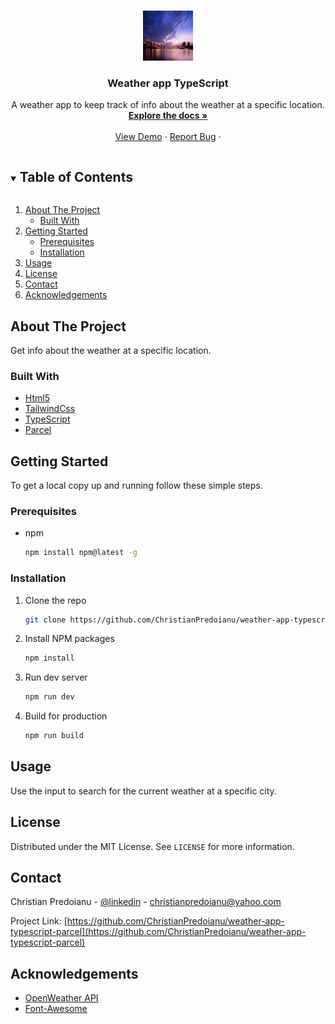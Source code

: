 
<!-- PROJECT LOGO -->
<br />
<p align="center">
  <a href="https://github.com/ChristianPredoianu/weather-app-typescript-parcel">
    <img src="src/assets/images/background.jpg" alt="Logo" width="80" height="80">
  </a>

  <h3 align="center">Weather app TypeScript</h3>

  <p align="center">
   A weather app to keep track of info about the weather at a specific location. 
    <br />
    <a href="https://github.com/ChristianPredoianu/weather-app-typescript-parcel"><strong>Explore the docs »</strong></a>
    <br />
    <br />
    <a href="https://weatherapptypescript.netlify.app/">View Demo</a>
    ·
    <a href="https://github.com/ChristianPredoianu/weather-app-typescript-parcel/issues">Report Bug</a>
    ·
   
  </p>
</p>



<!-- TABLE OF CONTENTS -->
<details open="open">
  <summary><h2 style="display: inline-block">Table of Contents</h2></summary>
  <ol>
    <li>
      <a href="#about-the-project">About The Project</a>
      <ul>
        <li><a href="#built-with">Built With</a></li>
      </ul>
    </li>
    <li>
      <a href="#getting-started">Getting Started</a>
      <ul>
        <li><a href="#prerequisites">Prerequisites</a></li>
        <li><a href="#installation">Installation</a></li>
      </ul>
    </li>
    <li><a href="#usage">Usage</a></li>
    <li><a href="#license">License</a></li>
    <li><a href="#contact">Contact</a></li>
    <li><a href="#acknowledgements">Acknowledgements</a></li>
  </ol>
</details>



<!-- ABOUT THE PROJECT -->
## About The Project

Get info about the weather at a specific location.

### Built With

* [Html5](https://developer.mozilla.org/en-US/docs/Glossary/HTML5)
* [TailwindCss](https://tailwindcss.com/)
* [TypeScript](https://www.typescriptlang.org/)
* [Parcel](https://parceljs.org/)



<!-- GETTING STARTED -->
## Getting Started

To get a local copy up and running follow these simple steps.

### Prerequisites

* npm
  ```sh
  npm install npm@latest -g
  ```

### Installation

1. Clone the repo
   ```sh
   git clone https://github.com/ChristianPredoianu/weather-app-typescript-parcel.git
   ```
2. Install NPM packages
   ```sh
   npm install
   ```
3. Run dev server
   ```sh
   npm run dev
   ```
4. Build for production
   ```sh
   npm run build
   ```



<!-- USAGE EXAMPLES -->
## Usage

Use the input to search for the current weather at a specific city. 



<!-- LICENSE -->
## License

Distributed under the MIT License. See `LICENSE` for more information.


<!-- CONTACT -->
## Contact

Christian Predoianu - [@linkedin](https://se.linkedin.com/in/christian-predoianu-369218157) - christianpredoianu@yahoo.com

Project Link: [https://github.com/ChristianPredoianu/weather-app-typescript-parcel](https://github.com/ChristianPredoianu/weather-app-typescript-parcel)



<!-- ACKNOWLEDGEMENTS -->
## Acknowledgements

* [OpenWeather API](https://openweathermap.org/api)
* [Font-Awesome](https://fontawesome.com/)





<!-- MARKDOWN LINKS & IMAGES -->
<!-- https://www.markdownguide.org/basic-syntax/#reference-style-links -->
[contributors-shield]: https://img.shields.io/github/contributors/github_username/repo.svg?style=for-the-badge
[contributors-url]: https://github.com/github_username/repo/graphs/contributors
[forks-shield]: https://img.shields.io/github/forks/github_username/repo.svg?style=for-the-badge
[forks-url]: https://github.com/github_username/repo/network/members
[stars-shield]: https://img.shields.io/github/stars/github_username/repo.svg?style=for-the-badge
[stars-url]: https://github.com/github_username/repo/stargazers
[issues-shield]: https://img.shields.io/github/issues/github_username/repo.svg?style=for-the-badge
[issues-url]: https://github.com/github_username/repo/issues
[license-shield]: https://img.shields.io/github/license/github_username/repo.svg?style=for-the-badge
[license-url]: https://github.com/github_username/repo/blob/master/LICENSE.txt
[linkedin-shield]: https://img.shields.io/badge/-LinkedIn-black.svg?style=for-the-badge&logo=linkedin&colorB=555
[linkedin-url]: https://linkedin.com/in/github_username 
  
